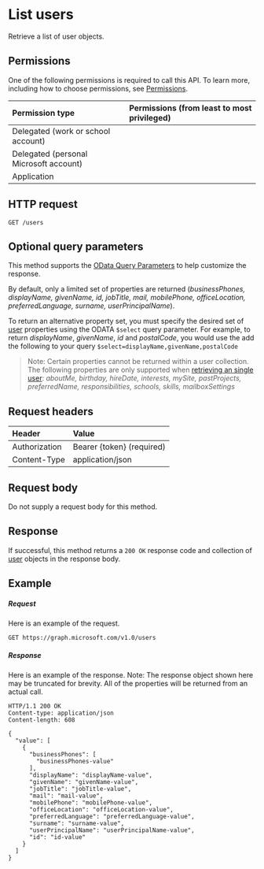 # List users

Retrieve a list of user objects.

## Permissions

One of the following permissions is required to call this API. To learn more, including how to choose permissions, see [Permissions](../../../concepts/permissions_reference.md).

|Permission type      | Permissions (from least to most privileged)              | 
|:--------------------|:---------------------------------------------------------| 
|Delegated (work or school account) |     | 
|Delegated (personal Microsoft account) |     | 
|Application |  | 

## HTTP request
<!-- { "blockType": "ignored" } -->
```http
GET /users
```

## Optional query parameters

This method supports the [OData Query Parameters](http://developer.microsoft.com/en-us/graph/docs/overview/query_parameters) to help customize the response.

By default, only a limited set of properties are returned (_businessPhones, displayName, givenName, id, jobTitle, mail, mobilePhone, officeLocation, preferredLanguage, surname, userPrincipalName_). 

To return an alternative property set, you must specify the desired set of [user](../resources/user.md) properties using the ODATA `$select` query parameter. For example, to return _displayName_, _givenName_, _id_ and _postalCode_, you would use the add the following to your query `$select=displayName,givenName,postalCode`

> Note: Certain properties cannot be returned within a user collection. The following properties are only supported when [retrieving an single user](./user_get.md): _aboutMe, birthday, hireDate, interests, mySite, pastProjects, preferredName, responsibilities, schools, skills, mailboxSettings_

## Request headers

| Header        | Value                      |
|:--------------|:---------------------------|
| Authorization | Bearer {token} (required)  |
| Content-Type  | application/json           | 

## Request body

Do not supply a request body for this method.

## Response

If successful, this method returns a `200 OK` response code and collection of [user](../resources/user.md) objects in the response body.

## Example

##### Request

Here is an example of the request.
<!-- {
  "blockType": "request",
  "name": "get_users"
}-->
```http
GET https://graph.microsoft.com/v1.0/users
```

##### Response

Here is an example of the response. Note: The response object shown here may be truncated for brevity. All of the properties will be returned from an actual call.
<!-- {
  "blockType": "response",
  "truncated": true,
  "@odata.type": "microsoft.graph.user",
  "isCollection": true
} -->
```http
HTTP/1.1 200 OK
Content-type: application/json
Content-length: 608

{
  "value": [
    {
      "businessPhones": [
        "businessPhones-value"
      ],
      "displayName": "displayName-value",
      "givenName": "givenName-value",
      "jobTitle": "jobTitle-value",
      "mail": "mail-value",
      "mobilePhone": "mobilePhone-value",
      "officeLocation": "officeLocation-value",
      "preferredLanguage": "preferredLanguage-value",
      "surname": "surname-value",
      "userPrincipalName": "userPrincipalName-value",
      "id": "id-value"
    }
  ]
}
```

<!-- uuid: 8fcb5dbc-d5aa-4681-8e31-b001d5168d79
2015-10-25 14:57:30 UTC -->
<!-- {
  "type": "#page.annotation",
  "description": "List users",
  "keywords": "",
  "section": "documentation",
  "tocPath": ""
}-->
